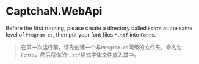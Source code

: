 # CaptchaN.WebApi

Before the first running, please create a directory called `Fonts` at the same level of `Program.cs`, then put your font files `*.ttf` into `Fonts`.
>在第一次运行前，请先创建一个与`Program.cs`同级的文件夹，命名为`Fonts`，然后将你的`*.ttf`格式字体文件放入其中。
